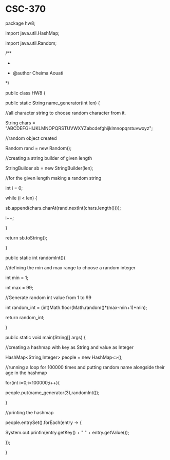 # CSC-370
package hw8;

import java.util.HashMap;

import java.util.Random;

/**

*

* @author Cheima Aouati

*/

public class HW8 {


public static String name_generator(int len) {

//all character string to choose random character from it.

String chars = "ABCDEFGHIJKLMNOPQRSTUVWXYZabcdefghijklmnopqrstuvwxyz";

//random object created

Random rand = new Random();

//creating a string builder of given length

StringBuilder sb = new StringBuilder(len);

//for the given length making a random string

int i = 0;

while (i < len) {

sb.append(chars.charAt(rand.nextInt(chars.length())));

i++;

}

return sb.toString();

}

public static int randomInt(){

//defining the min and max range to choose a random integer

int min = 1;

int max = 99;



//Generate random int value from 1 to 99

int random_int = (int)Math.floor(Math.random()*(max-min+1)+min);

return random_int;

}

public static void main(String[] args) {

//creating a hashmap with key as String and value as Integer

HashMap<String,Integer> people = new HashMap<>();

//running a loop for 100000 times and putting random name alongside their age in the hashmap

for(int i=0;i<100000;i++){

people.put(name_generator(3),randomInt());

}

//printing the hashmap

people.entrySet().forEach(entry -> {

System.out.println(entry.getKey() + " " + entry.getValue());

});



}

